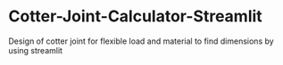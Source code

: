 # Cotter-Joint-Calculator-Streamlit
Design of cotter joint  for flexible load and material to find  dimensions by using streamlit 

